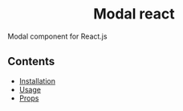 <h1 align="center">Modal react</h1>

Modal component for React.js

## Contents
- [Installation](#installation)
- [Usage](#usage)
- [Props](#props)
